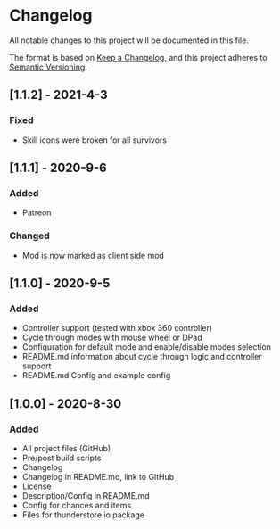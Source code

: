 # Changelog

All notable changes to this project will be documented in this file.

The format is based on [Keep a Changelog](https://keepachangelog.com/en/1.0.0/),
and this project adheres to [Semantic Versioning](https://semver.org/spec/v2.0.0.html).

## [1.1.2] - 2021-4-3
### Fixed
-  Skill icons were broken for all survivors

## [1.1.1] - 2020-9-6
### Added
- Patreon

### Changed
- Mod is now marked as client side mod

## [1.1.0] - 2020-9-5
### Added
- Controller support (tested with xbox 360 controller)
- Cycle through modes with mouse wheel or DPad
- Configuration for default mode and enable/disable modes selection
- README.md information about cycle through logic and controller support
- README.md Config and example config

## [1.0.0] - 2020-8-30
### Added
- All project files (GitHub)
- Pre/post build scripts
- Changelog
- Changelog in README.md, link to GitHub
- License
- Description/Config in README.md
- Config for chances and items
- Files for thunderstore.io package
